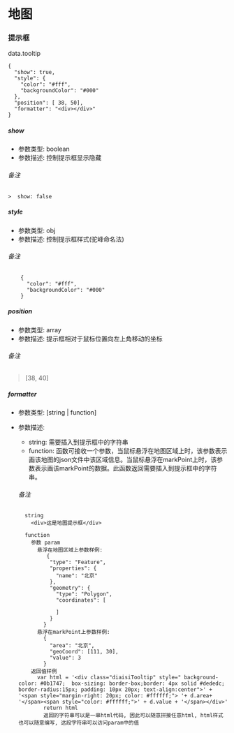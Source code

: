 # 地图

### 提示框

data.tooltip

    {
      "show": true,
      "style": {
        "color": "#fff",
        "backgroundColor": "#000"
      },
      "position": [ 38, 50],
      "formatter": "<div></div>"
    }


##### show
  * 参数类型: boolean
  * 参数描述: 控制提示框显示隐藏

  ###### 备注
    >  show: false

##### style
  * 参数类型: obj
  * 参数描述: 控制提示框样式(驼峰命名法)

  ###### 备注
        {
          "color": "#fff",
          "backgroundColor": "#000"
        }

##### position
  * 参数类型: array
  * 参数描述: 提示框相对于鼠标位置向左上角移动的坐标

  ###### 备注
  > [38, 40]

##### formatter
  * 参数类型: [string | function]
  * 参数描述:
    * string: 需要插入到提示框中的字符串
    * function: 函数可接收一个参数，当鼠标悬浮在地图区域上时，该参数表示画该地图的json文件中该区域信息。当鼠标悬浮在markPoint上时，该参数表示画该markPoint的数据。此函数返回需要插入到提示框中的字符串。

    ###### 备注
      ```
        string
          <div>这是地图提示框</div>
      ```

      ```
        function
          参数 param
            悬浮在地图区域上参数样例:
               {
                "type": "Feature",
                "properties": {
                  "name": "北京"
                },
                "geometry": {
                  "type": "Polygon",
                  "coordinates": [

                  ]
                }
              }
            悬浮在markPoint上参数样例:
              {
                "area": "北京",
                "geoCoord": [111, 30],
                "value": 3
              }
          返回值样例
            var html = '<div class="diaisiTooltip" style=" background-color: #0b1747;  box-sizing: border-box;border: 4px solid #dededc; border-radius:15px; padding: 10px 20px; text-align:center">' + '<span style="margin-right: 20px; color: #ffffff;"> '+ d.area+ '</span><span style="color: #ffffff;">' + d.value + '</span></div>'
              return html
              返回的字符串可以是一串html代码, 因此可以随意拼接任意html, html样式也可以随意编写, 这段字符串可以访问param中的值

      ```
